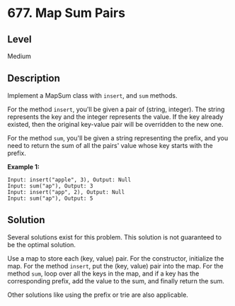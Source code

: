 # 677. Map Sum Pairs
## Level
Medium

## Description
Implement a MapSum class with `insert`, and `sum` methods.

For the method `insert`, you'll be given a pair of (string, integer). The string represents the key and the integer represents the value. If the key already existed, then the original key-value pair will be overridden to the new one.

For the method `sum`, you'll be given a string representing the prefix, and you need to return the sum of all the pairs' value whose key starts with the prefix.

**Example 1:**
```
Input: insert("apple", 3), Output: Null
Input: sum("ap"), Output: 3
Input: insert("app", 2), Output: Null
Input: sum("ap"), Output: 5
```

## Solution
Several solutions exist for this problem. This solution is not guaranteed to be the optimal solution.

Use a map to store each (key, value) pair. For the constructor, initialize the map. For the method `insert`, put the (key, value) pair into the map. For the method `sum`, loop over all the keys in the map, and if a key has the corresponding prefix, add the value to the sum, and finally return the sum.

Other solutions like using the prefix or trie are also applicable.
